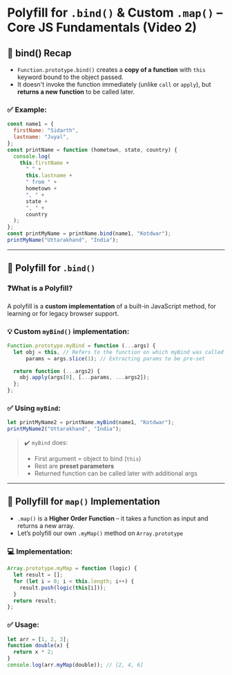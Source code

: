 # Polyfill for `.bind()` & Custom `.map()` – Core JS Fundamentals (Video 2)

## 🚀 bind() Recap
- `Function.prototype.bind()` creates a **copy of a function** with `this` keyword bound to the object passed.
- It doesn't invoke the function immediately (unlike `call` or `apply`), but **returns a new function** to be called later.

### ✅ Example:
```js
const name1 = {
  firstName: "Sidarth",
  lastname: "Juyal",
};
const printName = function (hometown, state, country) {
  console.log(
    this.firstName +
      " " +
      this.lastname +
      " from " +
      hometown +
      ", " +
      state +
      ", " +
      country
  );
};
const printMyName = printName.bind(name1, "Kotdwar");
printMyName("Uttarakhand", "India");
```

---

## 🧠 Polyfill for `.bind()`

### ❓What is a Polyfill?
A polyfill is a **custom implementation** of a built-in JavaScript method, for learning or for legacy browser support.

### 💡 Custom `myBind()` implementation:
```js
Function.prototype.myBind = function (...args) {
  let obj = this, // Refers to the function on which myBind was called (printName)
      params = args.slice(1); // Extracting params to be pre-set

  return function (...args2) {
    obj.apply(args[0], [...params, ...args2]);
  };
};
```

### ✅ Using `myBind`:
```js
let printMyName2 = printName.myBind(name1, "Kotdwar");
printMyName2("Uttarakhand", "India");
```
> ✔️ `myBind` does:
>
> * First argument = object to bind (`this`)
> * Rest are **preset parameters**
> * Returned function can be called later with additional args

---

## 🎯 Pollyfill for `map()` Implementation
* `.map()` is a **Higher Order Function** – it takes a function as input and returns a new array.
* Let’s polyfill our own `.myMap()` method on `Array.prototype`

### 💻 Implementation:
```js
Array.prototype.myMap = function (logic) {
  let result = [];
  for (let i = 0; i < this.length; i++) {
    result.push(logic(this[i]));
  }
  return result;
};
```
### ✅ Usage:
```js
let arr = [1, 2, 3];
function double(x) {
  return x * 2;
}
console.log(arr.myMap(double)); // [2, 4, 6]
```